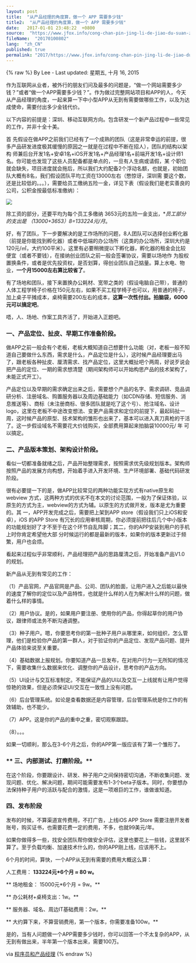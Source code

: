 ```yaml
---
layout: post
title:  "从产品经理的角度算，做一个 APP 需要多少钱"
title2:  "从产品经理的角度算，做一个 APP 需要多少钱"
date:   2017-01-01 23:48:22  +0800
source:  "https://www.jfox.info/cong-chan-pin-jing-li-de-jiao-du-suan-zuo-yi-ge-app-xu-yao-duo-shao-qian.html"
fileName:  "20170100802"
lang:  "zh_CN"
published: true
permalink: "2017/https://www.jfox.info/cong-chan-pin-jing-li-de-jiao-du-suan-zuo-yi-ge-app-xu-yao-duo-shao-qian.html"
---
```

{% raw %}
By Lee - Last updated: 星期五, 十月 16, 2015

作为互联网从业者，被外行的朋友们问及最多的问题是，“做一个网站需要多少钱？”或者“做一个APP需要多少钱？”。作为做过完整网站项目和APP的人，今天从产品经理的角度，一起来算一下中小型APP从无到有需要做哪些工作，以及为达成使命，需要付出多少金钱代价。

以下内容的前提是：深圳、移动互联网方向。包含研发一个新产品过程中一些常见的工作，并非十全十美。

首 先假设在做APP之前我们已经有了一个成熟的团队（这是非常幸运的前提，很多产品研发进度极其缓慢的原因之一就是在过程中不断在招人），团队的结构以架构 师兼后台开发1名+安卓1名+iOS开发1名+产品经理1名+前端开发1名+设计师1名。你可能也发现了这些人员配备都是单点的，一旦有人生病或请假，某 个职位就会缺失，项目进度就会拖后，所以我们大约配备2个浮动名额，也就是，初始团队大概有8名，我们假设团队平均工资在13000左右（憋惊讶，深圳需 要这个数，还是比较低的。。。），需要给员工缴纳五险一金，详见下表（假设我们是老实善良的公司，公积金按最低标准缴纳）：

![](a22c31b.jpg)

除工资的部分，还要平均为每个员工多缴纳 3653元的五险一金支出，**员工部分的支出是 （13000+3653）*8=133224元/月**。

好，有了团队，下一步要解决的是工作场所的问题，8人团队可以选择创业孵化器（前提是你能找到孵化器）或者中低端的办公场所（这类的办公场所，深圳大约是 120元/㎡，大约100平米）。这里有必要稍微提以下孵化器，孵化器的租金会比较便宜（或者不要钱），在接纳创业团队之前一般会签署协议，需要以场地作 为股权置换条件，或者是优先投资权，是否划算，得创业团队自己掂量。算上水电、物业，**一个月15000左右算比较省了**。

有了场地和团队，接下来置换办公耗材、宽带之类的（假设电脑自己带），普通的人体工程学椅子价格在150元左右，如果不买工程学椅子也可以，用普通的椅子，加上桌子平摊成本，桌椅需要200左右的成本，**这算一次性付出。拍脑袋，6000元可以搞定吧**。

唔，人、场地、作案工具齐活了，开始进入正题吧。

### **一、产品定位、扯皮、早期工作准备阶段。**

做APP之前一般会有个老板，老板大概知道自己想要什么功能（对，老板一般不知道自己要做什么东西，需求是什么，产品定位是什么），这时候产品经理要出马 了，跟老板各种扯皮、厘清需求、找产品定位，这里大概扯吧个两周，好说歹说会把产品的定位、一期的需求想清楚（期间架构师可以开始构思产品的技术架构了， 未能正式开工）。

产品定位以及早期的需求确定出来之后，需要想个产品的名字、需求调研、竞品调研分析、注册域名、购置服务器以及周边基础能力（如CDN存储、短信服务、消 息推送等）、商标（未注册商标、很多团队就是吃了这个亏）、抢注域名、设计logo，这里在老板不中途改变想法、变更产品需求和定位的前提下，最起码扯一 周，这时候产品的原型、技术架构的雏形也出来了，基本可以进入真刀真枪的干活了。这一步假设域名不需要花大价钱购买，全部费用算起来拍脑袋10000元/ 年 可以搞定。

### **二、产品版本策划、架构设计阶段。**

看似一切都准备就绪之后，产品开始整理需求，按照需求优先级规划版本。架构师按照产品的发展方向构想，开始着手进入开发环境、生产环境部署、基础代码研发阶段。

很有必要提一下的是，做APP比较常见的两种功能实现方式有native原生和webview 方式，这两种方式的优劣不在本文的讨论范围，一般为了保证体验，以原生的方式为主，webview的方式为辅。以原生的方式做开发，版本是尤为重要的。其 一，APP开发完成之后，需要把上架到APP store（假设我们只上iOS和安卓），iOS 的APP Store 有冗长的应用审核周期，你必须提前把往后几个中小版本的功能规划好了才不至于在这个环节自乱阵脚；其二，你的APP安装到用户的手机上时你肯定希望他大部 分时候运行的都是最新的版本，如果你的版本更新过于频繁，用户也会烦。

看起来过程似乎非常顺利，产品经理把产品的思路厘清之后，开始准备产品V1.0 的规划。

新产品从无到有常见的工作：

   （1）产品官网，产品官网是产品、公司、团队的脸面，让用户进入之后能以最快的速度了解你的定位以及产品特性，也就是什么样的人在为解决什么样的问题，做着什么样的事情。

   （2）用户协议。是的，如果用户要注册、使用你的产品，你得起草你的用户协议，跟律师或法务不断沟通调整。

   （3）种子用户。嗯，你要思考你的第一批种子用户从哪里来，如何组织，怎么管理，他们是检验你产品的第一群人，对于验证你的产品定位、发现产品问题、提升产品体验来说至关重要。

   （4）基础数据上报规划。你要知道产品一旦发布，在对用户行为一无所知的情况下，需要收集什么数据来优化、调整你的产品设计，思考你的产品方向。

   （5）UI设计与交互标准制定。不能保证产品的UI以及交互一上线就有让用户觉得惊艳的效果，但是必须保证UI/交互在一致性上没有问题。

   （6）后台管理系统。如论是查看数据还是内容管理，后台管理系统是你工作的有效辅助，也不能少。

   （7）APP。这是你的产品的重中之重，密切观察跟踪。

   （8）。。。

如果一切顺利，那么在3-6个月之后，你的APP第一版应该有了第一个雏形了。

### ** 三、内部测试、打磨阶段。**

在这个阶段，你要跟设计、研发、种子用户之间保持密切沟通，不断收集问题、发现问题、优化、解决问题，期间可能需要发布1-3个beta子版本。同时，你要想办法保持种子用户的活跃与配合的激情，这是一项艰巨的工作，谁做谁知道。

### **四、发布阶段**

发布的时候，不算渠道宣传费用，不打广告，上线iOS APP Store 需要注册开发者账号，购买证书，也需要花费一定的费用，不多，也就99美元/年。

如果你做得多一些，找安全团队帮你做安全评估，这里也要花上一些钱，这里就不算了。至于负载均衡、加速技术什么的，你的APP刚上线，应该用不上。

6个月的时间，算快，一个APP从无到有需要的费用大概这么算：

   人工费用：  **133224元*6个月 ≈ 80 w。**

**    场地租金：  15000元*6个月 = 9w。**

**    办公耗材+桌椅支出：1w。**

**    服务器、域名、周边IT基础费用：2w。**

** 大约算下来，不算营销费用，第一个版本，你需要准备100w。**

是的，当有人问题做一个APP需要多少钱时，你可以回答一个不太复杂的APP，从无到有做出来，半年第一个版本出来，需要100万。

via [程序员和产品经理](https://www.jfox.info/go.php?url=http://mp.weixin.qq.com/s?__biz=MzA4NDQzNzI1NA==&amp;mid=209853964&amp;idx=1&amp;sn=ef23714c76a1a3da3aca08c9f6ca0217&amp;scene=23&amp;srcid=1015XCZysKOYXScCq8FySldv#rd)
{% endraw %}